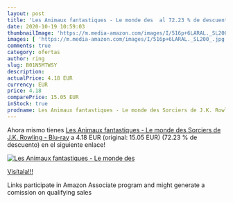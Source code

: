 ```yaml
---
layout: post
title: 'Les Animaux fantastiques - Le monde des  al 72.23 % de descuento'
date: 2020-10-19 10:59:03
thumbnailImage: 'https://m.media-amazon.com/images/I/516p+6LARAL._SL200_.jpg'
images: [ 'https://m.media-amazon.com/images/I/516p+6LARAL._SL200_.jpg' ]
comments: true
category: ofertas
author: ring
slug: B01N5MTWSY
description:
actualPrice: 4.18 EUR
currency: EUR
price: 4.18
comparePrice: 15.05 EUR
inStock: true
prodname: Les Animaux fantastiques - Le monde des Sorciers de J.K. Rowling - Blu-ray
---
```


Ahora mismo tienes [Les Animaux fantastiques - Le monde des Sorciers de J.K. Rowling - Blu-ray](https://www.amazon.fr/dp/B01N5MTWSY/?tag=tolees0d-21) a 4.18 EUR (original: 15.05 EUR) (72.23 %  de descuento) en el siguiente enlace!

[![Les Animaux fantastiques - Le monde des ](https://m.media-amazon.com/images/I/516p+6LARAL._SL200_.jpg)](https://www.amazon.fr/dp/B01N5MTWSY/?tag=tolees0d-21)

[Visítala!!!](https://www.amazon.fr/dp/B01N5MTWSY/?tag=tolees0d-21)

Links participate in Amazon Associate program and might generate a comission on qualifying sales
